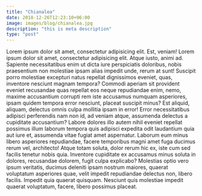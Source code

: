```yaml
---
title: "Chianalea"
date: 2018-12-26T12:23:10+06:00
image: images/blog/chianalea.jpg
description: "this is meta description"
type: "post"
---
```


Lorem ipsum dolor sit amet, consectetur adipisicing elit. Est, veniam!
Lorem ipsum dolor sit amet, consectetur adipisicing elit. Atque iusto, animi ad. Sapiente necessitatibus enim ut dicta iure perspiciatis doloribus, nobis praesentium non molestiae ipsam alias impedit unde, rerum at sunt! Suscipit porro molestiae excepturi natus repellat dignissimos eveniet, quas, inventore nesciunt magnam tempora? Commodi aperiam sit provident eveniet recusandae quas repellat eos neque repudiandae enim, nemo, maxime accusantium corrupti rem iste accusamus numquam asperiores, ipsam quidem tempora error nesciunt, placeat suscipit minus? Est aliquid, aliquam, delectus omnis culpa mollitia ipsam in error! Error necessitatibus adipisci perferendis nam non id, ad veniam atque, assumenda delectus a cupiditate accusantium? Labore dolores illo autem nihil eveniet repellat possimus illum laborum tempora quis adipisci expedita odit laudantium quia aut iure et, assumenda vitae fugiat amet aspernatur. Laborum eum minus libero asperiores repudiandae, facere temporibus magni amet fuga ducimus rerum vel, architecto! Atque totam soluta, dolor rerum hic ex, iste cum sed facilis tenetur nobis quia. Inventore cupiditate ex accusamus minus soluta in dolores, recusandae dolorem, fugit culpa explicabo? Molestias optio vero ipsum veritatis, ducimus deleniti ipsam nostrum maiores, quaerat voluptatum asperiores quae, velit impedit repudiandae delectus non, libero facilis. Impedit quia quaerat quisquam. Nesciunt quis molestiae impedit quaerat voluptatum, facere, libero possimus placeat.
